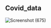 ## Covid_data

![Screenshot (675)](https://user-images.githubusercontent.com/92861344/214632409-b44dfdc7-8e80-49f7-9700-e527790295cd.png)

